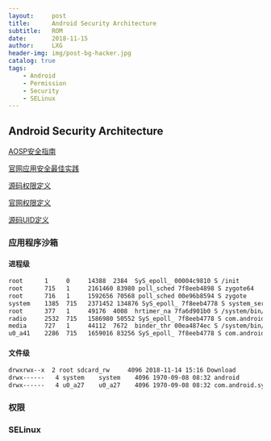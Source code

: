 ```yaml
---
layout:     post
title:      Android Security Architecture
subtitle:   ROM
date:       2018-11-15
author:     LXG
header-img: img/post-bg-hacker.jpg
catalog: true
tags:
    - Android
    - Permission
    - Security
    - SELinux
---
```


## Android Security Architecture

[AOSP安全指南](https://source.android.com/security)

[官网应用安全最佳实践](https://developer.android.com/topic/security/best-practices#permissions)

[源码权限定义](http://androidxref.com/7.1.2_r36/xref/frameworks/base/core/res/AndroidManifest.xml)

[官网权限定义](https://developer.android.google.cn/reference/android/Manifest.permission)

[源码UID定义](http://androidxref.com/7.1.2_r36/xref/system/core/include/private/android_filesystem_config.h)


### 应用程序沙箱

#### 进程级
```txt
root      1     0     14388  2384  SyS_epoll_ 00004c9810 S /init
root      715   1     2161460 83980 poll_sched 7f8eeb4898 S zygote64
root      716   1     1592656 70568 poll_sched 00e96b8594 S zygote
system    1385  715   2371452 134876 SyS_epoll_ 7f8eeb4778 S system_server
root      377   1     49176  4008  hrtimer_na 7fa6d901b0 S /system/bin/vold
radio     2532  715   1586980 50552 SyS_epoll_ 7f8eeb4778 S com.android.phone
media     727   1     44112  7672  binder_thr 00ea4874ec S /system/bin/mediaserver
u0_a41    2286  715   1659016 83256 SyS_epoll_ 7f8eeb4778 S com.android.launcher3
```

#### 文件级

```txt
drwxrwx--x  2 root sdcard_rw     4096 2018-11-14 15:16 Download
drwx------   4 system    system    4096 1970-09-08 08:32 android
drwx------   4 u0_a27    u0_a27    4096 1970-09-08 08:32 com.android.systemui
```

### 权限


### SELinux





